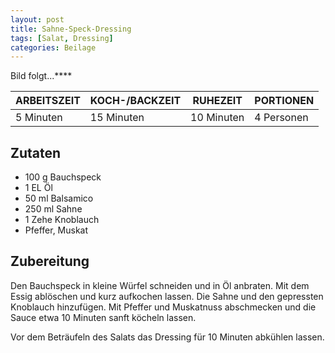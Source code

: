 ```yaml
---
layout: post
title: Sahne-Speck-Dressing
tags: [Salat, Dressing]
categories: Beilage
---
```



Bild folgt...****

| ARBEITSZEIT | KOCH-/BACKZEIT | RUHEZEIT | PORTIONEN |
|--------------|--------------|--------------|--------------|
| 5 Minuten | 15 Minuten | 10 Minuten | 4 Personen |


## Zutaten
*	100 g	Bauchspeck    
*	1 EL Öl 
*	50 ml	Balsamico   
*	250 ml	Sahne     
*	1 Zehe Knoblauch   
*	Pfeffer, Muskat     
  

## Zubereitung
Den Bauchspeck in kleine Würfel schneiden und in Öl anbraten. Mit dem Essig ablöschen und kurz aufkochen lassen. Die Sahne und den gepressten Knoblauch hinzufügen. Mit Pfeffer und Muskatnuss abschmecken und die Sauce etwa 10 Minuten sanft köcheln lassen.

Vor dem Beträufeln des Salats das Dressing für 10 Minuten abkühlen lassen.
